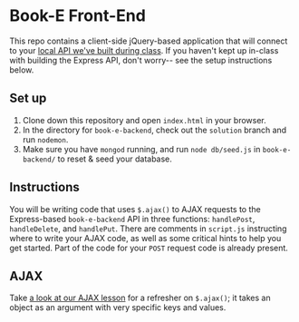 # Book-E Front-End

This repo contains a client-side jQuery-based application that will connect to your [local API we've built during class](https://git.generalassemb.ly/ga-wdi-exercises/book-e-backend). If you haven't kept up in-class with building the Express API, don't worry-- see the setup instructions below.

## Set up

1. Clone down this repository and open `index.html` in your browser.
2. In the directory for `book-e-backend`, check out the `solution` branch and run `nodemon`.
3. Make sure you have `mongod` running, and run `node db/seed.js` in `book-e-backend/` to reset & seed your database.

## Instructions

You will be writing code that uses `$.ajax()` to AJAX requests to the Express-based `book-e-backend` API in three functions: `handlePost`, `handleDelete`, and `handlePut`. There are comments in `script.js` instructing where to write your AJAX code, as well as some critical hints to help you get started. Part of the code for your `POST` request code is already present.

## AJAX

Take [a look at our AJAX lesson](https://git.generalassemb.ly/ga-wdi-lessons/js-ajax#ajax-and-crud-60-minutes-225) for a refresher on `$.ajax()`; it takes an object as an argument with very specific keys and values.
